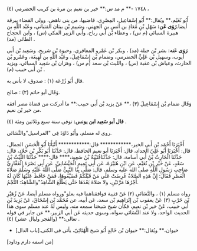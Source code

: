١٧٤٨ -** م مد س:** خير بن نعيم بن مرة بن كريب الحضرمي (٤) ،

أَبُو نُعَيْم،** ويُقال:** أَبُو إِسْمَاعِيل، المِصْرِي، قاضيها، من بني ناهض، وولي القضاء ببرقة أيضا.**رَوَى عَن:** سَهْلِ بْنِ مُعَاذِ بن أنس بن الجهني، وشييم بْن بيتان القتباني، وعَبْد اللَّهِ بن هبيرة السبائي (م س) ، وعطاء بْن أَبي رباح، وأبي الزيبر المكي (س) ، وابن الحجاج الطائي (مد) .

**رَوَى عَنه:** بشر بْن جبلة (مد) ، وبكر بْن عَمْرو المعافري، وحيوة بْن شريح، وسَعِيد بْن أَبي أيوب، وسهيل بْن عَلِيٍّ الحضرمي، وضمام بْن إِسْمَاعِيلَ، وعَبْد اللَّهِ بن لَهِيعَة، وعَمْرو بْن الحارث، وعياش بْن عقبة (س) ، والليث بْن سعد (م س) ، وهزان بْن سَعِيد السبائي، ويزيد بْن أَبي حبيب (م) .

قال أَبُو زُرْعَة (١) : صدوق، لا بأس به.

وَقَال أبو حاتم (٢) : صالح.

وَقَال ضمام بْن إِسْمَاعِيلَ (٣) ،** عَنْ يزيد بْن أَبي حبيب:** ما أدركت من قضاة مصر أفقه من خير بْن نعيم.

**قال أبو سَعِيد ابن يونس:** توفي سنة سبع وثلاثين ومئة (٤) .

روى له مسلم، وأَبُو دَاوُدَ فِي "المراسيل"والنَّسَائي.

أَخْبَرَنَا أَحْمَد بْن أَبي الخير،************ قال:************ أَنْبَأَنَا أَبُو الْحَسَنِ الجمال، قال: أَخْبَرَنَا أَبُو عَلِيّ الحداد، قال: أَخْبَرَنَا أبو نعيم الحافظ، قال: حَدَّثَنَا أَبُو بَكْرِ بْن خلاد، قال: حَدَّثَنَا الْحَارِثُ بْنُ أَبي أسامة، قال: حَدَّثَنَاقُتَيْبَةُ بْنُ سَعِيد،**** قال:**** حَدَّثَنَا اللَّيْثُ بْنُ سَعْدٍ، عَنْ خَيْرِ بْنِ نُعَيْمٍ، عَنِ ابْنِ هُبَيْرَةَ، عَن أَبِي تَمِيمٍ الْجَيَّشَانِيِّ، عَن أَبِي بَصْرَةَ الْغَفَّارِيِّ صَاحِبِ رَسُولِ اللَّهِ صلى الله عليه وسلم، قال: صَلَّى بِنَا النَّبِيُّ صَلَّى اللَّهُ عَلَيْهِ وسَلَّمَ صَلاةَ الْعَصْرِ فَقَالَ: إِنَّ هَذِهِ الصَّلاةُ عُرِضَتْ عَلَى مَنْ قَبْلَكُمْ فَضَيَّعُوهَا، فَمَنْ حَافَظَ عَلَيْهَا كَانَ لَهُ أَجْرُهَا مَرَّتَيْنِ، ولا صَلاةَ بَعْدَهَا حَتَّى يَطْلُعَ الشَّاهِدُ"والشَّاهِدُ: النَّجْمُ.

رواه مسلم (١) ، والنَّسَائي (٢) عَنْ قتيبة فوافقناهما فيه بعلو"ورواه مسلم أيضا، عَنْ زُهَيْرِ بْنِ حَرْبٍ (٣) عَنْ يعقوب بْن إِبْرَاهِيم بْن سعد، عَن أبيه، عن مُحَمَّد بْن إِسْحَاقَ، عَنْ يَزِيدَ بْنِ أَبي حبيب، عَنْ خير بْن نعيم، فكأن شيخ شيخنا سمعه منه. وليس لَهُ عند مسلم سوى هذا الحديث الواحد، ولا عند النَّسَائي سواه، وسوى حديثه عَن أبي الزبير،** عن جابر في قوله تعالى:** (والفجر وليال عشر) (٤) .

- خيوان،** ويُقال:** حيوان بْن خَالِدٍ أَبُو شيخ الْهُنَائِيّ، يأتي في الكنى.[باب الدال]

[من اسمه دارم وداود]